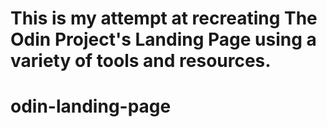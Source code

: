 # This is my attempt at recreating The Odin Project's Landing Page using a variety of tools and resources.
# odin-landing-page
